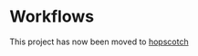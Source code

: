 # Workflows

This project has now been moved to [hopscotch](https://github.com/blake-education/hopscotch/)
